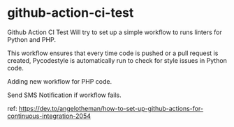 # github-action-ci-test

Github Action CI Test
Will try to set up a simple workflow to runs linters for Python and PHP.

This workflow ensures that every time code is pushed or a pull request is created, Pycodestyle is automatically run to check for style issues in Python code.

Adding new workflow for PHP code.

Send SMS Notification if workflow fails.

ref: https://dev.to/angelotheman/how-to-set-up-github-actions-for-continuous-integration-2054
